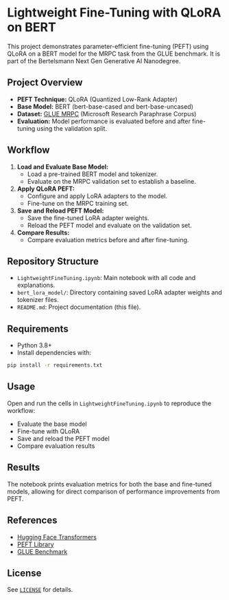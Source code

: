 # Lightweight Fine-Tuning with QLoRA on BERT

This project demonstrates parameter-efficient fine-tuning (PEFT) using QLoRA on a BERT model for the MRPC task from the GLUE benchmark. It is part of the Bertelsmann Next Gen Generative AI Nanodegree.

## Project Overview
- **PEFT Technique:** QLoRA (Quantized Low-Rank Adapter)
- **Base Model:** BERT (bert-base-cased and bert-base-uncased)
- **Dataset:** [GLUE MRPC](https://huggingface.co/datasets/nyu-mll/glue) (Microsoft Research Paraphrase Corpus)
- **Evaluation:** Model performance is evaluated before and after fine-tuning using the validation split.

## Workflow
1. **Load and Evaluate Base Model:**
   - Load a pre-trained BERT model and tokenizer.
   - Evaluate on the MRPC validation set to establish a baseline.
2. **Apply QLoRA PEFT:**
   - Configure and apply LoRA adapters to the model.
   - Fine-tune on the MRPC training set.
3. **Save and Reload PEFT Model:**
   - Save the fine-tuned LoRA adapter weights.
   - Reload the PEFT model and evaluate on the validation set.
4. **Compare Results:**
   - Compare evaluation metrics before and after fine-tuning.

## Repository Structure
- `LightweightFineTuning.ipynb`: Main notebook with all code and explanations.
- `bert_lora_model/`: Directory containing saved LoRA adapter weights and tokenizer files.
- `README.md`: Project documentation (this file).

## Requirements
- Python 3.8+
- Install dependencies with:
```bash
pip install -r requirements.txt
```

## Usage
Open and run the cells in `LightweightFineTuning.ipynb` to reproduce the workflow:
- Evaluate the base model
- Fine-tune with QLoRA
- Save and reload the PEFT model
- Compare evaluation results

## Results
The notebook prints evaluation metrics for both the base and fine-tuned models, allowing for direct comparison of performance improvements from PEFT.

## References
- [Hugging Face Transformers](https://huggingface.co/docs/transformers/index)
- [PEFT Library](https://github.com/huggingface/peft)
- [GLUE Benchmark](https://gluebenchmark.com/)

## License
See [`LICENSE`](./LICENSE) for details.
